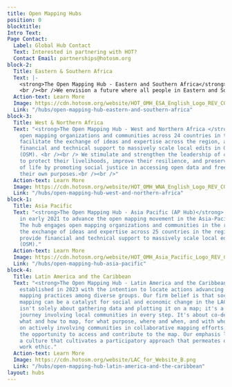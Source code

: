 ```yaml
---
title: Open Mapping Hubs
position: 0
blocktitle: 
Intro Text: 
Page Contact:
  Label: Global Hub Contact
  Text: Interested in partnering with HOT?
  Contact Email: partnerships@hotosm.org
block-2:
  Title: Eastern & Southern Africa
  Text: |-
    <strong>The Open Mapping Hub - Eastern and Southern Africa</strong> works with organizations and communities across 23 countries in creating and updating free, editable and shareable open map data in OpenStreetMap. We believe that open map data is universal and contributes to identifying problems, monitoring change, managing and responding to events, forecasting, setting priorities and understanding humanitarian and development trends.
    <br /><br />We envision a future where all people in Eastern and Southern Africa have the opportunity to contribute to and use open mapping processes and open data in their everyday lives.
  Action-text: Learn More
  Image: https://cdn.hotosm.org/website/HOT_OMH_ESA_English_Logo_REV_COLOUR.png
  Link: "/hubs/open-mapping-hub-eastern-and-southern-africa"
block-3:
  Title: West & Northern Africa
  Text: "<strong>The Open Mapping Hub - West and Northern Africa </strong> engages
    open mapping organizations and communities across 24 countries in the region to
    facilitate the exchange of ideas and expertise across the region, and provide
    financial and technical support to massively scale local edits in OpenStreetMap
    (OSM). <br /><br /> We stimulate and strengthen the leadership of communities
    to protect their livelihoods, improve their resilience, and preserve their way
    of life by promoting social justice in accessing open data and free software for
    their own purposes.<br /><br />"
  Action-text: Learn More
  Image: https://cdn.hotosm.org/website/HOT_OMH_WNA_English_Logo_REV_COLOUR.png
  Link: "/hubs/open-mapping-hub-west-and-northern-africa"
block-1:
  Title: Asia Pacific
  Text: "<strong>The Open Mapping Hub - Asia Pacific (AP Hub)</strong> was established
    in early 2021 to advance the open mapping movement in the Asia-Pacific region.
    The hub engages open mapping organizations and communities in the region to facilitate
    the exchange of ideas and expertise across 25 countries in the region. We also
    provide financial and technical support to massively scale local edits on OpenStreetMap
    (OSM)."
  Action-text: Learn More
  Image: https://cdn.hotosm.org/website/HOT_OMH_Asia_Pacific_Logo_REV_COLOUR.png
  Link: "/hubs/open-mapping-hub-asia-pacific"
block-4:
  Title: Latin America and the Caribbean
  Text: "<strong>The Open Mapping Hub - Latin America and the Caribbean</strong> was
    established in 2023 with the intention to locate actions advancing social impact
    mapping practices among diverse groups. Our firm belief is that social impact
    mapping can be a catalyst for social and economic change in the LAC region. Mapping
    isn't solely about gathering data and plotting it on a map; it's a collaborative
    journey involving local communities in every step. It's about co-designing - deciding
    what and how to map, for what purpose, where and when, and with whom. We focus
    on actively involving communities in collaborative mapping efforts, granting everyone
    the opportunity to access and contribute to the map. Our emphasis lies in embedding
    a culture that cultivates a participatory approach that permeates our collaborative
    work ethic."
  Action-text: Learn More
  Image: https://cdn.hotosm.org/website/LAC_for_Website_B.png
  Link: "/hubs/open-mapping-hub-latin-america-and-the-caribbean"
layout: hubs
---
```


